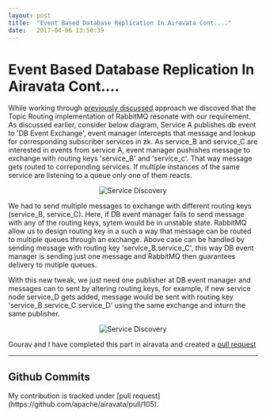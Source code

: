 ```yaml
---
layout: post
title:  "Event Based Database Replication In Airavata Cont...."
date:   2017-04-06 13:50:39
---
```


<h1>Event Based Database Replication In Airavata Cont....</h1>

While working through [previously discussed](https://ajinkya-dhamnaskar.github.io/2017/03/23/event-based-replication.html) approach we discoved that the Topic Routing implementation of 
RabbitMQ resonate with our requirement. As discussed earlier, consider below diagram, Service A publishes db event to 'DB Event Exchange', event manager intercepts that message and lookup for corresponding subscriber services in zk. As service_B and service_C are interested in events from service A, event manager pushishes message to exchange with routing keys 'service_B' and 'service_c'. That way message gets routed to correponding services. If multiple instances of the same service are listening to a queue only one of them reacts. 

<p align="center"><img src="../../../assets/db-event.png" alt="Service Discovery"></p>

We had to send multiple messages to exchange with different routing keys (service_B, service_C). Here, if DB event manager fails to send message with any of the routing keys, sytem would be in unstable state.
RabbitMQ allow us to design routing key in a such a way that message can be routed to multiple queues through an exchange.
Above case can be handled by sending message with routing key 'service_B.service_C', this way DB event manager is sending just one message and RabbitMQ then guarantees delivery to mutiple queues.   

With this new tweak, we just need one publisher at DB event manager and messages can to sent by altering routing keys, 
for example, if new service node service_D gets added, message would be sent with routing key 'service_B.service_C.service_D' using the same exchange and inturn the same publisher.

<p align="center"><img src="../../../assets/db_event_routing.png" alt="Service Discovery"></p>

Gourav and I have completed this part in airavata and created a [pull request](https://github.com/apache/airavata/pull/105)
<hr/>

<h2>Github Commits</h2>
My contribution is tracked under [pull request](https://github.com/apache/airavata/pull/105).



